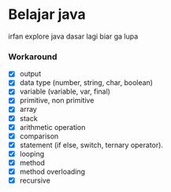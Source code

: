 # Belajar java
irfan explore java dasar lagi biar ga lupa

### Workaround
- [x] output
- [x] data type (number, string, char, boolean)
- [x] variable (variable, var, final)
- [x] primitive, non primitive
- [x] array
- [x] stack
- [x] arithmetic operation
- [x] comparison
- [x] statement (if else, switch, ternary operator).
- [x] looping
- [x] method
- [x] method overloading
- [x] recursive
